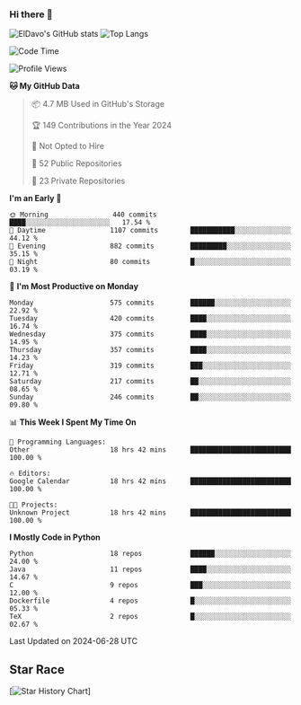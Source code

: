 ### Hi there 👋
![ElDavo's GitHub stats](https://github-readme-stats.vercel.app/api?username=ElDavoo&show_icons=true&theme=chartreuse-dark)
![Top Langs](https://github-readme-stats.vercel.app/api/top-langs/?username=ElDavoo&theme=chartreuse-dark&layout=compact)

<!--START_SECTION:waka-->
![Code Time](http://img.shields.io/badge/Code%20Time-1%2C508%20hrs%207%20mins-blue)

![Profile Views](http://img.shields.io/badge/Profile%20Views-2-blue)

**🐱 My GitHub Data** 

> 📦 4.7 MB Used in GitHub's Storage 
 > 
> 🏆 149 Contributions in the Year 2024
 > 
> 🚫 Not Opted to Hire
 > 
> 📜 52 Public Repositories 
 > 
> 🔑 23 Private Repositories 
 > 
**I'm an Early 🐤** 

```text
🌞 Morning                440 commits         ████░░░░░░░░░░░░░░░░░░░░░   17.54 % 
🌆 Daytime                1107 commits        ███████████░░░░░░░░░░░░░░   44.12 % 
🌃 Evening                882 commits         █████████░░░░░░░░░░░░░░░░   35.15 % 
🌙 Night                  80 commits          █░░░░░░░░░░░░░░░░░░░░░░░░   03.19 % 
```
📅 **I'm Most Productive on Monday** 

```text
Monday                   575 commits         ██████░░░░░░░░░░░░░░░░░░░   22.92 % 
Tuesday                  420 commits         ████░░░░░░░░░░░░░░░░░░░░░   16.74 % 
Wednesday                375 commits         ████░░░░░░░░░░░░░░░░░░░░░   14.95 % 
Thursday                 357 commits         ████░░░░░░░░░░░░░░░░░░░░░   14.23 % 
Friday                   319 commits         ███░░░░░░░░░░░░░░░░░░░░░░   12.71 % 
Saturday                 217 commits         ██░░░░░░░░░░░░░░░░░░░░░░░   08.65 % 
Sunday                   246 commits         ██░░░░░░░░░░░░░░░░░░░░░░░   09.80 % 
```


📊 **This Week I Spent My Time On** 

```text
💬 Programming Languages: 
Other                    18 hrs 42 mins      █████████████████████████   100.00 % 

🔥 Editors: 
Google Calendar          18 hrs 42 mins      █████████████████████████   100.00 % 

🐱‍💻 Projects: 
Unknown Project          18 hrs 42 mins      █████████████████████████   100.00 % 
```

**I Mostly Code in Python** 

```text
Python                   18 repos            ██████░░░░░░░░░░░░░░░░░░░   24.00 % 
Java                     11 repos            ████░░░░░░░░░░░░░░░░░░░░░   14.67 % 
C                        9 repos             ███░░░░░░░░░░░░░░░░░░░░░░   12.00 % 
Dockerfile               4 repos             █░░░░░░░░░░░░░░░░░░░░░░░░   05.33 % 
TeX                      2 repos             █░░░░░░░░░░░░░░░░░░░░░░░░   02.67 % 
```




 Last Updated on 2024-06-28 UTC
<!--END_SECTION:waka-->

## Star Race

[![Star History Chart](https://api.star-history.com/svg?repos=ElDavoo/WhatsApp-Crypt14-Crypt15-Decrypter,ElDavoo/TuringOS,EliteAndroidApps/WhatsApp-Crypt12-Decrypter,KnugiHK/Whatsapp-Chat-Exporter&type=Date)]
